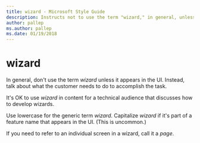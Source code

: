 ```yaml
---
title: wizard - Microsoft Style Guide
description: Instructs not to use the term "wizard," in general, unless it appears in the UI, but to talk about what the customer needs to do to accomplish the task.
author: pallep
ms.author: pallep
ms.date: 01/19/2018
---
```


# wizard

In general, don't use the term *wizard* unless it appears in the UI. Instead, talk about what the customer needs to do to accomplish the task.

It's OK to use *wizard* in content for a technical audience that discusses how to develop wizards. 

Use lowercase for the generic term *wizard*. Capitalize *wizard* if it's part of a feature name that appears in the UI. (This is uncommon.)

If you need to refer to an individual screen in a wizard, call it a *page*.
